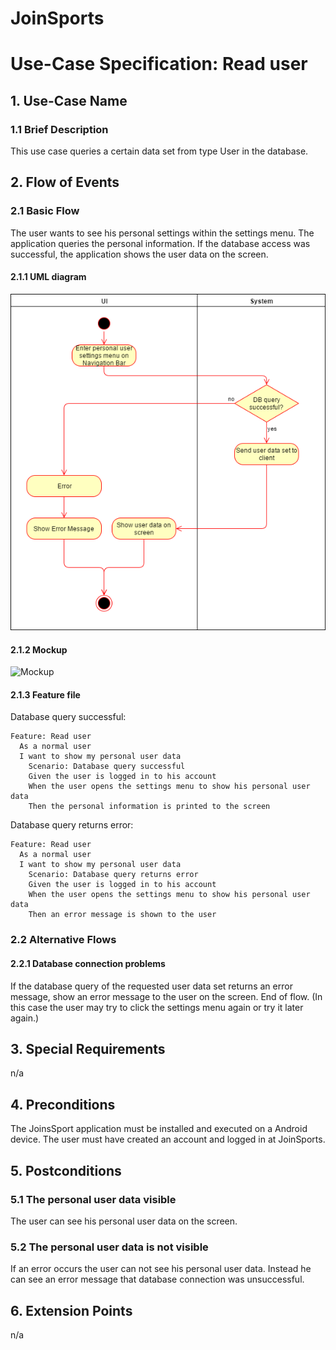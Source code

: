 # JoinSports
# Use-Case Specification: Read user

## 1. Use-Case Name 
### 1.1 Brief Description
This use case queries a certain data set from type User in the database.

## 2. Flow of Events
### 2.1 Basic Flow 
The user wants to see his personal settings within the settings menu. 
The application queries the personal information.
If the database access was successful, the application shows the user data on the screen.

#### 2.1.1 UML diagram
![UC diagram][UC]

#### 2.1.2 Mockup 
![Mockup][Mock]

#### 2.1.3 Feature file

Database query successful:
```cucumber
Feature: Read user
  As a normal user
  I want to show my personal user data
 	Scenario: Database query successful
    Given the user is logged in to his account
    When the user opens the settings menu to show his personal user data
    Then the personal information is printed to the screen
```
Database query returns error:
```cucumber
Feature: Read user
  As a normal user
  I want to show my personal user data
 	Scenario: Database query returns error
    Given the user is logged in to his account
    When the user opens the settings menu to show his personal user data
    Then an error message is shown to the user
```


### 2.2 Alternative Flows
#### 2.2.1 Database connection problems
If the database query of the requested user data set returns an error message, show an error message to the user on the screen. 
End of flow.
(In this case the user may try to click the settings menu again or try it later again.)

## 3. Special Requirements
n/a

## 4. Preconditions
The JoinsSport application must be installed and executed on a Android device.
The user must have created an account and logged in at JoinSports. 

## 5. Postconditions
### 5.1 The personal user data visible
The user can see his personal user data on the screen.

### 5.2	The personal user data is not visible
If an error occurs the user can not see his personal user data.
Instead he can see an error message that database connection was unsuccessful.

## 6. Extension Points
n/a

<!-- picture links -->
[UC]: https://github.com/JoinSports/Documentation/blob/master/Activity%20Diagrams/UC02_ReadUser_ActivityDiagram.png "UC Diagram"
[Mock]: ? "Mockup"
